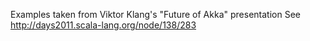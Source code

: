Examples taken from Viktor Klang's "Future of Akka" presentation
See http://days2011.scala-lang.org/node/138/283 